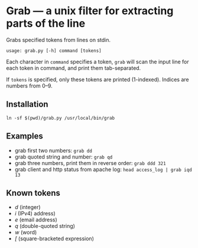 # Grab — a unix filter for extracting parts of the line

Grabs specified tokens from lines on stdin.

`usage: grab.py [-h] command [tokens]`

Each character in `command` specifies a token, `grab` will scan the input line for each token in command, and print them tab-separated.

If `tokens` is specified, only these tokens are printed (1-indexed). Indices are numbers from 0–9.

## Installation

`ln -sf $(pwd)/grab.py /usr/local/bin/grab`

## Examples

- grab first two numbers: `grab dd`
- grab quoted string and number: `grab qd`
- grab three numbers, print them in reverse order: `grab ddd 321`
- grab client and http status from apache log: `head access_log | grab iqd 13`

## Known tokens

- *d* (integer)
- *i* (IPv4) address)
- *e* (email address)
- *q* (double-quoted string)
- *w* (word)
- *[* (square-bracketed expression)
